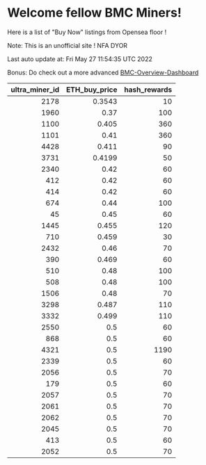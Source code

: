# Welcome fellow BMC Miners!
Here is a list of "Buy Now" listings from Opensea floor !

Note: This is an unofficial site ! NFA DYOR

Last auto update at: Fri May 27 11:54:35 UTC 2022

Bonus: Do check out a more advanced [BMC-Overview-Dashboard](https://dune.com/defifunk/BMC-Overview-Dashboard)


|   ultra_miner_id |   ETH_buy_price |   hash_rewards |
|-----------------:|----------------:|---------------:|
|             2178 |          0.3543 |             10 |
|             1960 |          0.37   |            100 |
|             1100 |          0.405  |            360 |
|             1101 |          0.41   |            360 |
|             4428 |          0.411  |             90 |
|             3731 |          0.4199 |             50 |
|             2340 |          0.42   |             60 |
|              412 |          0.42   |             60 |
|              414 |          0.42   |             60 |
|              674 |          0.44   |            100 |
|               45 |          0.45   |             60 |
|             1445 |          0.455  |            120 |
|              710 |          0.459  |             30 |
|             2432 |          0.46   |             70 |
|              390 |          0.469  |             60 |
|              510 |          0.48   |            100 |
|              508 |          0.48   |            100 |
|             1506 |          0.48   |             70 |
|             3298 |          0.487  |            110 |
|             3332 |          0.499  |            110 |
|             2550 |          0.5    |             60 |
|              868 |          0.5    |             60 |
|             4321 |          0.5    |           1190 |
|             2339 |          0.5    |             60 |
|             2056 |          0.5    |             70 |
|              179 |          0.5    |             60 |
|             2057 |          0.5    |             70 |
|             2061 |          0.5    |             70 |
|             2062 |          0.5    |             70 |
|             2045 |          0.5    |             70 |
|              413 |          0.5    |             60 |
|             2052 |          0.5    |             70 |